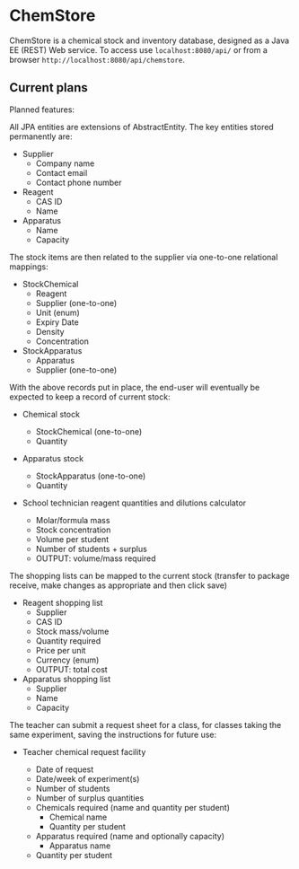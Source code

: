 # ChemStore

ChemStore is a chemical stock and inventory database, designed as a Java EE (REST) Web service. To access use `localhost:8080/api/` or from a browser `http://localhost:8080/api/chemstore`.

## Current plans

Planned features:

All JPA entities are extensions of AbstractEntity. The key entities stored permanently are:

+ Supplier
    + Company name
    + Contact email
    + Contact phone number
+ Reagent
    + CAS ID
    + Name
+ Apparatus
    + Name
    + Capacity
  
The stock items are then related to the supplier via one-to-one relational mappings:

+ StockChemical
    + Reagent
    + Supplier (one-to-one)
    + Unit (enum)
    + Expiry Date
    + Density
    + Concentration
+ StockApparatus
    + Apparatus
    + Supplier (one-to-one)

With the above records put in place, the end-user will eventually be expected to keep a record of current stock:

+ Chemical stock
    - StockChemical (one-to-one)
    - Quantity
+ Apparatus stock
    - StockApparatus (one-to-one)
    - Quantity

+ School technician reagent quantities and dilutions calculator
    - Molar/formula mass
    - Stock concentration
    - Volume per student
    - Number of students + surplus
    - OUTPUT: volume/mass required

The shopping lists can be mapped to the current stock (transfer to package receive, make changes as appropriate and then
click save)

+ Reagent shopping list
    - Supplier
    - CAS ID
    - Stock mass/volume
    - Quantity required
    - Price per unit
    - Currency (enum)
    - OUTPUT: total cost
+ Apparatus shopping list
    - Supplier
    - Name
    - Capacity

The teacher can submit a request sheet for a class, for classes taking the same experiment, saving the instructions for
future use:

+ Teacher chemical request facility
    - Date of request
    - Date/week of experiment(s)
    - Number of students
    - Number of surplus quantities
    - Chemicals required (name and quantity per student)
        + Chemical name
        + Quantity per student
    - Apparatus required (name and optionally capacity)
        + Apparatus name

    + Quantity per student
